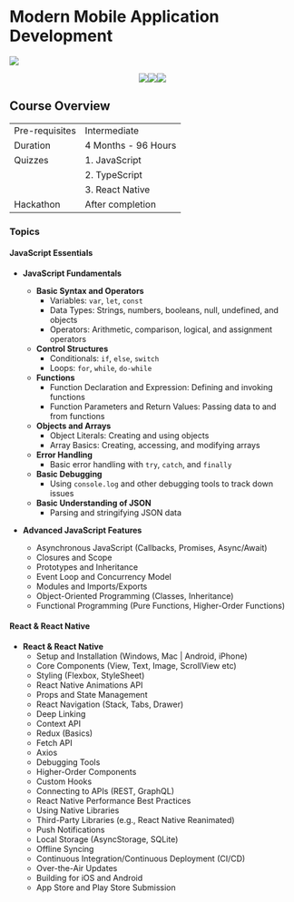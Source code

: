 # Modern Mobile Application Development

<img src='./imgs/banner.png'/>

<p align="center"><img src="https://skillicons.dev/icons?i=html,css,js,ts,git" /><img src="https://skillicons.dev/icons?i=react,mui,tailwind,nextjs,nodejs" /><img src="https://skillicons.dev/icons?i=express,mongodb,graphql,postgresql,nestjs" /><p/>

## Course Overview
|                |                     |
| -------------- | ------------------- |
| Pre-requisites | Intermediate        |
| Duration       | 4 Months - 96 Hours |
| Quizzes        | 1. JavaScript       |
|                | 2. TypeScript       |
|                | 3. React Native     |
| Hackathon      | After completion    |

### Topics

#### JavaScript Essentials

- **JavaScript Fundamentals**
  - **Basic Syntax and Operators**
    - Variables: `var`, `let`, `const`
    - Data Types: Strings, numbers, booleans, null, undefined, and objects
    - Operators: Arithmetic, comparison, logical, and assignment operators
  - **Control Structures**
    - Conditionals: `if`, `else`, `switch`
    - Loops: `for`, `while`, `do-while`
  - **Functions**
    - Function Declaration and Expression: Defining and invoking functions
    - Function Parameters and Return Values: Passing data to and from functions
  - **Objects and Arrays**
    - Object Literals: Creating and using objects
    - Array Basics: Creating, accessing, and modifying arrays
  - **Error Handling**
    - Basic error handling with `try`, `catch`, and `finally`
  - **Basic Debugging**
    - Using `console.log` and other debugging tools to track down issues
  - **Basic Understanding of JSON**
    - Parsing and stringifying JSON data

- **Advanced JavaScript Features**
  - Asynchronous JavaScript (Callbacks, Promises, Async/Await)
  - Closures and Scope
  - Prototypes and Inheritance
  - Event Loop and Concurrency Model
  - Modules and Imports/Exports
  - Object-Oriented Programming (Classes, Inheritance)
  - Functional Programming (Pure Functions, Higher-Order Functions)

#### React & React Native

- **React & React Native**
  - Setup and Installation (Windows, Mac | Android, iPhone)
  - Core Components (View, Text, Image, ScrollView etc)
  - Styling (Flexbox, StyleSheet)
  - React Native Animations API
  - Props and State Management
  - React Navigation (Stack, Tabs, Drawer)
  - Deep Linking
  - Context API
  - Redux (Basics)
  - Fetch API
  - Axios
  - Debugging Tools
  - Higher-Order Components
  - Custom Hooks
  - Connecting to APIs (REST, GraphQL)
  - React Native Performance Best Practices
  - Using Native Libraries
  - Third-Party Libraries (e.g., React Native Reanimated)
  - Push Notifications
  - Local Storage (AsyncStorage, SQLite)
  - Offline Syncing
  - Continuous Integration/Continuous Deployment (CI/CD)
  - Over-the-Air Updates
  - Building for iOS and Android
  - App Store and Play Store Submission
